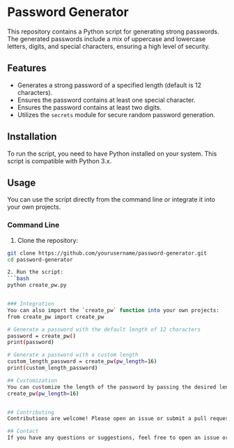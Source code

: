 # Password Generator

This repository contains a Python script for generating strong passwords. The generated passwords include a mix of uppercase and lowercase letters, digits, and special characters, ensuring a high level of security.

## Features

- Generates a strong password of a specified length (default is 12 characters).
- Ensures the password contains at least one special character.
- Ensures the password contains at least two digits.
- Utilizes the `secrets` module for secure random password generation.

## Installation

To run the script, you need to have Python installed on your system. This script is compatible with Python 3.x.

## Usage

You can use the script directly from the command line or integrate it into your own projects. 

### Command Line

1. Clone the repository:

```bash
git clone https://github.com/yourusername/password-generator.git            (enter your username instead of yourusername)
cd password-generator

2. Run the script:
```bash
python create_pw.py


### Integration
You can also import the `create_pw` function into your own projects:
from create_pw import create_pw

# Generate a password with the default length of 12 characters
password = create_pw()
print(password)

# Generate a password with a custom length
custom_length_password = create_pw(pw_length=16)
print(custom_length_password)

## Customization
You can customize the length of the password by passing the desired length as an argument to the `create_pw` function:
create_pw(pw_length=16)


## Contributing
Contributions are welcome! Please open an issue or submit a pull request for any improvements or bug fixes.

## Contact
If you have any questions or suggestions, feel free to open an issue or contact me at adityaavishwakarma@gmail.com.
